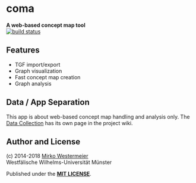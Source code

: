 # coma

**A web-based concept map tool**  
[![build status](https://algo-git.uni-muenster.de/memowe/coma/badges/master/build.svg)](https://algo-git.uni-muenster.de/memowe/coma/commits/master)

## Features

- TGF import/export
- Graph visualization
- Fast concept map creation
- Graph analysis

## Data / App Separation

This app is about web-based concept map handling and analysis only. The [Data Collection][data] has its own page in the project wiki.

[data]: https://algo-git.uni-muenster.de/memowe/coma/wikis/Data-Collection

## Author and License

(c) 2014-2018 [Mirko Westermeier][mw]  
Westfälische Wilhelms-Universität Münster

Published under the **[MIT LICENSE][license]**.

[mw]: http://mirko.westermeier.de
[license]: LICENSE.txt
